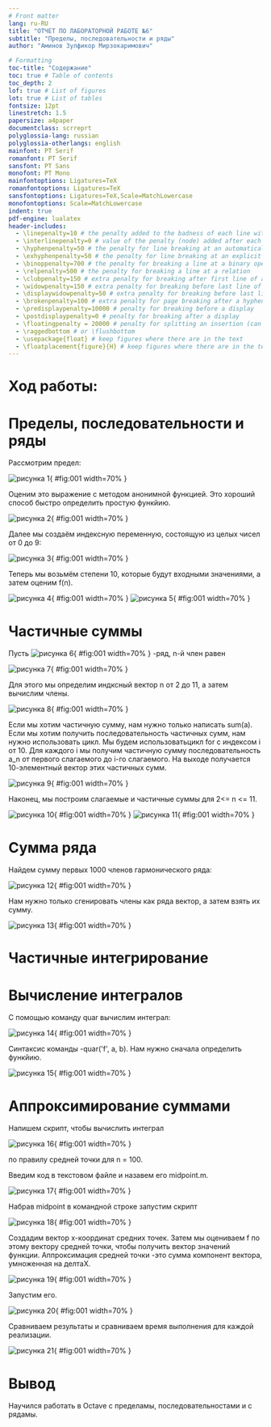 ```yaml
---
# Front matter
lang: ru-RU
title: "ОТЧЕТ ПО ЛАБОРАТОРНОЙ РАБОТЕ №6"
subtitle: "Пределы, последовательности и ряды"
author: "Аминов Зулфикор Мирзокаримович"

# Formatting
toc-title: "Содержание"
toc: true # Table of contents
toc_depth: 2
lof: true # List of figures
lot: true # List of tables
fontsize: 12pt
linestretch: 1.5
papersize: a4paper
documentclass: scrreprt
polyglossia-lang: russian
polyglossia-otherlangs: english
mainfont: PT Serif
romanfont: PT Serif
sansfont: PT Sans
monofont: PT Mono
mainfontoptions: Ligatures=TeX
romanfontoptions: Ligatures=TeX
sansfontoptions: Ligatures=TeX,Scale=MatchLowercase
monofontoptions: Scale=MatchLowercase
indent: true
pdf-engine: lualatex
header-includes:
  - \linepenalty=10 # the penalty added to the badness of each line within a paragraph (no associated penalty node) Increasing the value makes tex try to have fewer lines in the paragraph.
  - \interlinepenalty=0 # value of the penalty (node) added after each line of a paragraph.
  - \hyphenpenalty=50 # the penalty for line breaking at an automatically inserted hyphen
  - \exhyphenpenalty=50 # the penalty for line breaking at an explicit hyphen
  - \binoppenalty=700 # the penalty for breaking a line at a binary operator
  - \relpenalty=500 # the penalty for breaking a line at a relation
  - \clubpenalty=150 # extra penalty for breaking after first line of a paragraph
  - \widowpenalty=150 # extra penalty for breaking before last line of a paragraph
  - \displaywidowpenalty=50 # extra penalty for breaking before last line before a display math
  - \brokenpenalty=100 # extra penalty for page breaking after a hyphenated line
  - \predisplaypenalty=10000 # penalty for breaking before a display
  - \postdisplaypenalty=0 # penalty for breaking after a display
  - \floatingpenalty = 20000 # penalty for splitting an insertion (can only be split footnote in standard LaTeX)
  - \raggedbottom # or \flushbottom
  - \usepackage{float} # keep figures where there are in the text
  - \floatplacement{figure}{H} # keep figures where there are in the text
---
```


# Ход работы:

# Пределы, последовательности и ряды

Рассмотрим предел:

![рисунка 1](img/func/1.PNG){ #fig:001 width=70% }

Оценим это выражение с методом анонимной функцией. Это хороший способ быстро определить простую функйию.

![рисунка 2](img/1/1.PNG){ #fig:001 width=70% }

Далее мы создаём индексную переменную, состоящую из целых чисел от 0 до 9:

![рисунка 3](img/1/2.PNG){ #fig:001 width=70% }

Теперь мы возьмём степени 10, которые будут входными значениями, а затем оценим f(n).

![рисунка 4](img/1/3.PNG){ #fig:001 width=70% }
![рисунка 5](img/1/4.PNG){ #fig:001 width=70% }

# Частичные суммы

Пусть ![рисунка 6](img/func/2.PNG){ #fig:001 width=70% } -ряд, n-й член равен

![рисунка 7](img/func/3.PNG){ #fig:001 width=70% }

Для этого мы определим индксный вектор n от 2 до 11, а затем вычислим члены.

![рисунка 8](img/2/1.PNG){ #fig:001 width=70% }

Если мы хотим частичную сумму, нам нужно только написать sum(a). Если мы хотим получить последовательность частичных сумм, нам нужно использовать цикл. Мы будем использоватьцикл for с индексом i от 10. Для каждого i мы получим частичную сумму последовательность a_n от первого слагаемого до i-го слагаемого. На выходе получается 10-элементный вектор этих частичных сумм.

![рисунка 9](img/2/2.PNG){ #fig:001 width=70% }

Наконец, мы построим слагаемые и частичные суммы для 2<= n <= 11.

![рисунка 10](img/2/3.PNG){ #fig:001 width=70% }
![рисунка 11](img/2/4.PNG){ #fig:001 width=70% }

# Сумма ряда

Найдем сумму первых 1000 членов гармонического ряда:

![рисунка 12](img/func/4.PNG){ #fig:001 width=70% }

Нам нужно только сгенировать члены как ряда вектор, а затем взять их сумму.

![рисунка 13](img/3/1.PNG){ #fig:001 width=70% }

# Частичные интегрирование
# Вычисление интегралов

С помощью команду quar вычислим интеграл:

![рисунка 14](img/func/5.PNG){ #fig:001 width=70% }

Синтаксис команды -quar('f', a, b). Нам нужно сначала определить функйию.

![рисунка 15](img/4/1.PNG){ #fig:001 width=70% }

# Аппроксимирование суммами

Напишем скрипт, чтобы вычислить интеграл

![рисунка 16](img/func/6.PNG){ #fig:001 width=70% }

по правилу средней точки для n = 100.

Введим код в текстовом файле и назавем его midpoint.m.

![рисунка 17](img/4/2.PNG){ #fig:001 width=70% }

Набрав midpoint в командной строке запустим скрипт

![рисунка 18](img/4/3.PNG){ #fig:001 width=70% }

Создадим вектор x-координат средних точек. Затем мы оцениваем f по этому вектору средней точки, чтобы получить вектор значений функции. Аппроксимация средней точки -это сумма компонент вектора, умноженная на делтаX.

![рисунка 19](img/4/4.PNG){ #fig:001 width=70% }

Запустим его.

![рисунка 20](img/4/5.PNG){ #fig:001 width=70% }

Сравниваем результаты и сравниваем время выполнения для каждой реализации.

![рисунка 21](img/4/6.PNG){ #fig:001 width=70% }

# Вывод
Научился работать в Octave с пределамы, последовательностами и с рядамы.